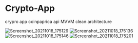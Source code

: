 # Crypto-App
crypro app coinpaprica api MVVM clean architecture


![Screenshot_20211018_175129](https://user-images.githubusercontent.com/34602875/137795866-949cf58d-f303-43d5-bad5-5235f2c89c31.png)
![Screenshot_20211018_175136](https://user-images.githubusercontent.com/34602875/137795874-5e5a3a6a-81a5-4799-b806-5d6742a1a3d4.png)
![Screenshot_20211018_175146](https://user-images.githubusercontent.com/34602875/137795880-70bd05d9-8d19-4ce6-ab97-5769ff08d8f9.png)
![Screenshot_20211018_175201](https://user-images.githubusercontent.com/34602875/137795890-504e41d6-ca01-470f-9283-7b109dd3af1c.png)
